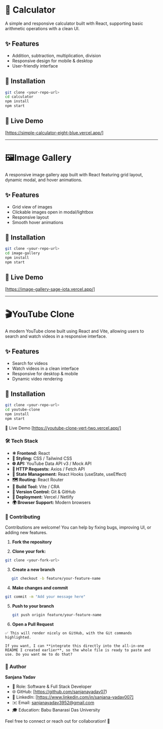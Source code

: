 # 🧮 Calculator

A simple and responsive calculator built with React, supporting basic arithmetic operations with a clean UI.

## ✨ Features
- Addition, subtraction, multiplication, division
- Responsive design for mobile & desktop
- User-friendly interface

## 🚀 Installation
```bash
git clone <your-repo-url>
cd calculator
npm install
npm start
```
## 🔗 Live Demo
[https://simple-calculator-eight-blue.vercel.app/]

---

# 🖼️Image Gallery

A responsive image gallery app built with React featuring grid layout, dynamic modal, and hover animations.

## ✨ Features
- Grid view of images
- Clickable images open in modal/lightbox
- Responsive layout
- Smooth hover animations

## 🚀 Installation
```bash
git clone <your-repo-url>
cd image-gallery
npm install
npm start
```

## 🔗 Live Demo
[https://image-gallery-sage-iota.vercel.app/]

---

# 🎬YouTube Clone

A modern YouTube clone built using React and Vite, allowing users to search and watch videos in a responsive interface.

## ✨ Features
- Search for videos
- Watch videos in a clean interface
- Responsive for desktop & mobile
- Dynamic video rendering

## 🚀 Installation
```bash
git clone <your-repo-url>
cd youtube-clone
npm install
npm start
```
🔗 Live Demo
[https://youtube-clone-vert-two.vercel.app/]

### 🛠️ Tech Stack

- **⚛️ Frontend:** React  
- **🎨 Styling:** CSS / Tailwind CSS  
- **🌐 API:** YouTube Data API v3 / Mock API  
- **📡 HTTP Requests:** Axios / Fetch API  
- **🧩 State Management:** React Hooks (useState, useEffect)  
- **🗺️ Routing:** React Router  
- **🔧 Build Tool:** Vite / CRA  
- **📝 Version Control:** Git & GitHub  
- **🚀 Deployment:** Vercel / Netlify  
- **🌍 Browser Support:** Modern browsers
### 🤝 Contributing

Contributions are welcome! You can help by fixing bugs, improving UI, or adding new features.

1. **Fork the repository**

2. **Clone your fork:**
```bash
git clone <your-fork-url>
```
3. **Create a new branch**
```bash
   git checkout -b feature/your-feature-name
```
4. **Make changes and commit**
```bash
git commit -m "Add your message here"
```
5. **Push to your branch**
   ```bash
   git push origin feature/your-feature-name
   ```
6. **Open a Pull Request**
```   
✅ This will render nicely on GitHub, with the Git commands highlighted.  

If you want, I can **integrate this directly into the all-in-one README I created earlier**, so the whole file is ready to paste and use. Do you want me to do that?
```
### 👤 Author
**Sanjana Yadav**  
- 💼 Role: Software & Full Stack Developer  
- 🌐 GitHub: [https://github.com/sanjanayadav07)
- 🔗 LinkedIn: [https://www.linkedin.com/in/sanjana-yadav007]
- ✉️ Email: sanjanayadav3952@gmail.com  
- 🎓 Education: Babu Banarasi Das University  

Feel free to connect or reach out for collaboration! 💙
